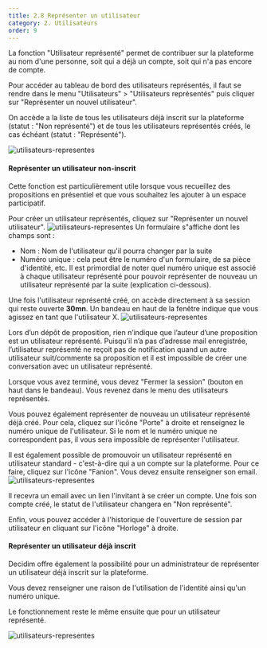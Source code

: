 ```yaml
---
title: 2.8 Représenter un utilisateur
category: 2. Utilisateurs
order: 9
---
```


La fonction "Utilisateur représenté" permet de contribuer sur la plateforme au nom d'une personne, soit qui a déjà un compte, soit qui n'a pas encore de compte.

Pour accéder au tableau de bord des utilisateurs représentés, il faut se rendre dans le menu "Utilisateurs" > "Utilisateurs représentés" puis cliquer sur "Représenter un nouvel utilisateur".

On accède a la liste de tous les utilisateurs déjà inscrit sur la plateforme (statut : "Non représenté") et de tous les utilisateurs représentés créés, le cas échéant (statut : "Représenté").

![utilisateurs-representes]({{site.baseurl}}/uploads/2-8-1-utilisateurs-representes.png)

#### Représenter un utilisateur non-inscrit

Cette fonction est particulièrement utile lorsque vous recueillez des propositions en présentiel et que vous souhaitez les ajouter à un espace participatif.

Pour créer un utilisateur représentés, cliquez sur "Représenter un nouvel utilisateur".
![utilisateurs-representes]({{site.baseurl}}/uploads/2-8-2-utilisateurs-representes.png)
Un formulaire s"affiche dont les champs sont :
- Nom : Nom de l'utilisateur qu'il pourra changer par la suite
- Numéro unique : cela peut être le numéro d'un formulaire, de sa pièce d'identité, etc. Il est primordial de noter quel numéro unique est associé à chaque utilisateur représenté pour pouvoir représenter de nouveau un utilisateur représenté par la suite (explication ci-dessous).

Une fois l'utilisateur représenté créé, on accède directement à sa session qui reste ouverte **30mn**. Un bandeau en haut de la fenêtre indique que vous agissez en tant que l'utilisateur X.
![utilisateurs-representes]({{site.baseurl}}/uploads/2-8-3-utilisateurs-representes.png)

Lors d’un dépôt de proposition, rien n’indique que l’auteur d’une proposition est un utilisateur représenté. Puisqu’il n’a pas d’adresse mail enregistrée, l’utilisateur représenté ne reçoit pas de notification quand un autre utilisateur suit/commente sa proposition et il est impossible de créer une conversation avec un utilisateur représenté.

Lorsque vous avez terminé, vous devez "Fermer la session" (bouton en haut dans le bandeau). Vous revenez dans le menu des utilisateurs représentés.

Vous pouvez également représenter de nouveau un utilisateur représenté déjà créé. Pour cela, cliquez sur l'icône "Porte" à droite et renseignez le numéro unique de l'utilisateur. Si le nom et le numéro unique ne correspondent pas, il vous sera impossible de représenter l'utilisateur.

Il est également possible de promouvoir un utilisateur représenté en utilisateur standard - c'est-à-dire qui a un compte sur la plateforme. Pour ce faire, cliquez sur l'icône "Fanion". Vous devez ensuite renseigner son email.
![utilisateurs-representes]({{site.baseurl}}/uploads/2-8-4-utilisateurs-representes.png)

Il recevra un email avec un lien l'invitant à se créer un compte. Une fois son compte créé, le statut de l'utilisateur changera en "Non représenté".

Enfin, vous pouvez accéder à l'historique de l'ouverture de session par utilisateur en cliquant sur l'icône "Horloge" à droite.

#### Représenter un utilisateur déjà inscrit

Decidim offre également la possibilité pour un administrateur de représenter un utilisateur déjà inscrit sur la plateforme.

Vous devez renseigner une raison de l'utilisation de l'identité ainsi qu'un numéro unique.

Le fonctionnement reste le même ensuite que pour un utilisateur représenté.

![utilisateurs-representes]({{site.baseurl}}/uploads/2-8-5-utilisateurs-representes.png)
